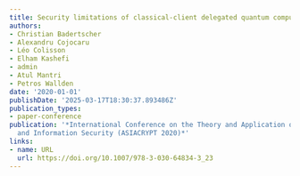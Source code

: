 ```yaml
---
title: Security limitations of classical-client delegated quantum computing
authors:
- Christian Badertscher
- Alexandru Cojocaru
- Léo Colisson
- Elham Kashefi
- admin
- Atul Mantri
- Petros Wallden
date: '2020-01-01'
publishDate: '2025-03-17T18:30:37.893486Z'
publication_types:
- paper-conference
publication: '*International Conference on the Theory and Application of Cryptology
  and Information Security (ASIACRYPT 2020)*'
links:
- name: URL
  url: https://doi.org/10.1007/978-3-030-64834-3_23
---
```

